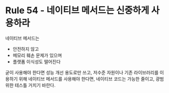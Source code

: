 # Rule 54 - 네이티브 메서드는 신중하게 사용하라

네이티브 메서드는

- 안전하지 않고
- 메모리 훼손 문제가 있으며
- 플랫폼 이식성도 떨어진다

굳이 사용해야 한다면 성능 개선 용도로만 쓰고, 저수준 자원이나 기존 라이브러리를 이용하기 위해 네이티브 메서드를 사용해야 한다면, 네이티브 코드는 가능한 줄이고, 광범위한 테스틀 거치기 바란다. 